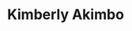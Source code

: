 ---
title: Kimberly Akimbo
poster: kimberly-akimbo.jpg
header: kimberly-akimbo-header.jpg
description: David Lindsay-Abaire and Jeanine Tesori's musical adaptation of the acclaimed play of the same name arrives on Broadway.
theater: Booth Theatre
original_preview: '2022-10-12'
original_opening: '2022-11-10'
preview: '2022-10-12'
opening: '2022-11-10'
tonyaward: true
criticspick: true
tags: 
  - Musical
  - Off Broadway
trailer: 'https://www.youtube.com/watch?v=Zsm9roEaNT8'
website: 'https://kimberlyakimbothemusical.com'
tickets:
  - highlight: true
    info: https://rush.telecharge.com/
    title: $45 Lottery
    type: digitalLottery
  - highlight: false
    info: Available at the Booth Theatre box office on the day of the performance at 10 AM Mon-Sat, 12 PM Sunday. Cash or credit card. Limit 2 per person. Seat locations determined at the discretion of the box office. Subject to availability.
    title: $40 Rush
    type: rush
  - highlight: false
    info: https://www.telecharge.com/Broadway/Kimberly-Akimbo
    title: $89+ Tickets
    type: regular
---